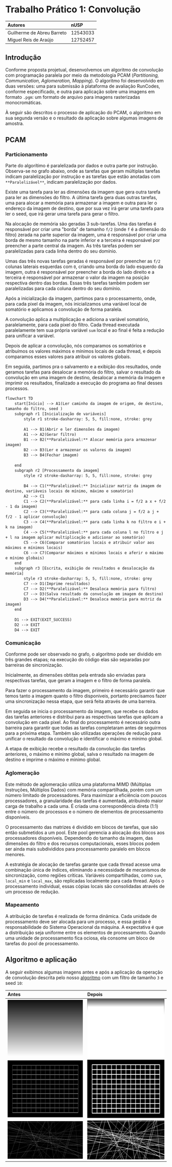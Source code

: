 # Trabalho Prático 1: Convolução
| Autores                    | nUSP     |
| :---                       | :---     |
| Guilherme de Abreu Barreto | 12543033 |
| Miguel Reis de Araújo      | 12752457 |

## Introdução
Conforme proposta projetual, desenvolvemos um algoritmo de convolução com programação paralela por meio da metodologia PCAM (*Partitioning, Communication, Aglomeration, Mapping*). O algoritmo foi desenvolvido em duas versões: uma para submissão à plataforma de avaliação RunCodes, conforme especificado, e outra para aplicação sobre uma imagens em formato `.pgm`: um formato de arquivo para imagens rasterizadas monocromáticas.

À seguir são descritos o processo de aplicação do PCAM, o algoritmo em sua segunda versão e o resultado da aplicação sobre algumas imagens de amostra.

## PCAM
### Particionamento

Parte do algorítimo é paralelizada por dados e outra parte por instrução. Observa-se no grafo abaixo, onde as tarefas que geram múltiplas tarefas indicam paralelização por instrução e as tarefas que estão anotadas com `**Paralelizável**`, indicam paralelização por dados.

Existe uma tarefa para ler as dimensões da imagem que gera outra tarefa para ler as dimensões do filtro. A última tarefa gera duas outras tarefas, uma para alocar a memória para armazenar a imagem e outra para ler o endereço da imagem de destino, que por sua vez irá gerar uma tarefa para ler o seed, que irá gerar uma tarefa para gerar o filtro.

Na alocação de memória são geradas 3 sub-tarefas. Uma das tarefas é responsável por criar uma "borda" de tamanho `f/2` (onde `f` é a dimensão do filtro) zerada na parte superior da imagem, uma é responsável por criar uma borda de mesmo tamanho na parte inferior e a terceira é responsável por preencher a parte central da imagem. As três tarefas podem ser paralelizadas para cada linha dentro do seu domínio.

Umas das três novas tarefas geradas é responsável por preencher as `f/2` colunas laterais esquerdas com `0`, criando uma borda do lado esquerdo da imagem, outra é responsável por preencher a borda do lado direito e a terceira é responsável por armazenar o valor da imagem na posição respectiva dentro das bordas. Essas três tarefas também podem ser paralelizadas para cada coluna dentro do seu domínio.

Após a inicialização da imagem, partimos para o processamento, onde, para cada pixel da imagem, nós inicializamos uma variável local de somatório e aplicamos a convolução de forma paralela.

A convolução aplica a multiplicação e adiciona a variável somatório, paralelamente, para cada pixel do filtro. Cada thread executada paralelamente tem sua própria variável `sum` local e ao final é feita a redução para unificar a variável.

Depois de aplicar a convolução, nós comparamos os somatórios e atribuímos os valores máximos e mínimos locais de cada thread, e depois comparamos esses valores para atribuir os valores globais.

Em seguida, partimos pra o salvamento e a exibição dos resultados, onde geramos tarefas para desalocar a memória do filtro, salvar o resultado da convolução em uma imagem de destino, desalocar a memória da imagem e imprimir os resultados, finalizado a execução do programa ao final desses processos.

```mermaid
flowchart TD
    start[Início] --> A1(Ler caminho da imagem de origem, de destino, tamanho do filtro, seed )
    subgraph r1 [Inicialização de variáveis]
        style r1 stroke-dasharray: 5, 5, fill:none, stroke: grey

        A1 --> B1(Abrir e ler dimensões da imagem)
        A1 --> A2(Gerar filtro)
        B1 --> B2(**Paralelizável:** Alocar memória para armazenar imagem)
        B2 --> B3(Ler e armazenar os valores da imagem)
        B3 --> B4(Fechar imagem)

    end
    subgraph r2 [Processamento da imagem]
        style r2 stroke-dasharray: 5, 5, fill:none, stroke: grey

        B4 --> C1(**Paralelizável:** Inicializar matriz da imagem de destino, variáveis locais de mínimo, máximo e somatório)
        A2 --> C1
        C1 --> C2(**Paralelizável:** para cada linha i = f/2 a x + f/2 - 1 da imagem)
        C2 --> C3(**Paralelizável:** para cada coluna j = f/2 a j + f/2 - 1 aplicar convolução)
        C3 --> C4(**Paralelizável:** para cada linha k no filtro e i + k na imagem)
        C4 --> C5(**Paralelizável:** para cada coluna l no filtro e j + l na imagem aplicar multiplicação e adicionar ao somatório)
        C5 --> C6(Comparar somatórios locais e atribuir valor aos máximos e mínimos locais)
        C6 --> C7(Comparar máximos e mínimos locais e aferir o máximo e mínimo globais)
    end
    subgraph r3 [Escrita, exibição de resultados e desalocação da memória]
        style r3 stroke-dasharray: 5, 5, fill:none, stroke: grey
        C7 --> D1(Imprime resultados)
        C7 --> D2(**Paralelizável:** Desaloca memória para filtro)
        C7 --> D3(Salva resultado da convolução em imagem de destino)
        D3 --> D4(**Paralelizável:** Desaloca memória para mstriz da imagem)
    end

    D1 --> EXIT(EXIT_SUCCESS)
    D2 --> EXIT
    D4 --> EXIT
```

### Comunicação

Conforme pode ser observado no grafo, o algoritmo pode ser dividido em três grandes etapas; na execução do código elas são separadas por barreiras de sincronização.

Inicialmente, as dimensões obtitas pela entrada são enviadas para respectivas tarefas, que geram a imagem e o filtro de forma paralela.

Para fazer o processamento da imagem, primeiro é necessário garantir que temos tanto a imagem quanto o filtro disponiveis, portanto precisamos fazer uma sincronização nessa etapa, que será feita através de uma barreira.

Em seguida se inicia o processamento da imagem, que recebe os dados das tarefas anteriores e distribui para as respectivas tarefas que aplicam a convolução em cada pixel. Ao final do processamento é necessário outra barreira para garantir que todas as tarefas completaram antes de seguirmos para a próxima etapa. Também são utilizadas operações de redução para unificar o resultado da convolução e identificar o máximo e minimo global.

A etapa de exibição recebe o resultado da convolução das tarefas anteriores, o máximo e minimo global, salva o resultado na imagem de destino e imprime o máximo e minimo global.


### Aglomeração

Este método de aglomeração utiliza uma plataforma MIMD (Múltiplas Instruções, Múltiplos Dados) com memória compartilhada, porém com um número limitado de processadores. Para maximizar a eficiência com poucos processadores, a granularidade das tarefas é aumentada, atribuindo maior carga de trabalho a cada uma. É criada uma correspondência direta (1:1) entre o número de processos e o número de elementos de processamento disponíveis.

O processamento das matrizes é dividido em blocos de tarefas, que são então submetidos a um pool. Este pool gerencia a alocação dos blocos aos processadores disponíveis. Dependendo do tamanho da imagem, das dimensões do filtro e dos recursos computacionais, esses blocos podem ser ainda mais subdivididos para processamento paralelo em blocos menores.

A estratégia de alocação de tarefas garante que cada thread acesse uma combinação única de índices, eliminando a necessidade de mecanismos de sincronização, como regiões críticas. Variáveis compartilhadas, como `sum`, `local_min` e `local_max`, são replicadas localmente para cada thread. Após o processamento individual, essas cópias locais são consolidadas através de um processo de redução.
### Mapeamento
A atribuição de tarefas é realizada de forma dinâmica. Cada unidade de processamento deve ser alocada para um processo, e essa gestão é responsabilidade do Sistema Operacional da máquina. A expectativa é que a distribuição seja uniforme entre os elementos de processamento. Quando uma unidade de processamento fica ociosa, ela consome um bloco de tarefas do pool de processamento.

## Algoritmo e aplicação
A seguir exibimos algumas imagens antes e após a aplicação da operação de convolução descrita pelo nosso [algoritmo](https://github.com/de-abreu/alto_desempenho/blob/main/trabalho_1/image-convolution.omp.c) com um filtro de tamanho `3` e seed `10`:

| Antes                           | Depois                                  |
| :---                            | :---                                    |
| ![teste1](./imagens/teste1.jpg) | ![teste1_out](./imagens/teste1_out.jpg) |
| ![teste2](./imagens/teste2.jpg) | ![teste2_out](./imagens/teste2_out.jpg) |
| ![teste3](./imagens/teste3.jpg) | ![teste3_out](./imagens/teste3_out.jpg) |

